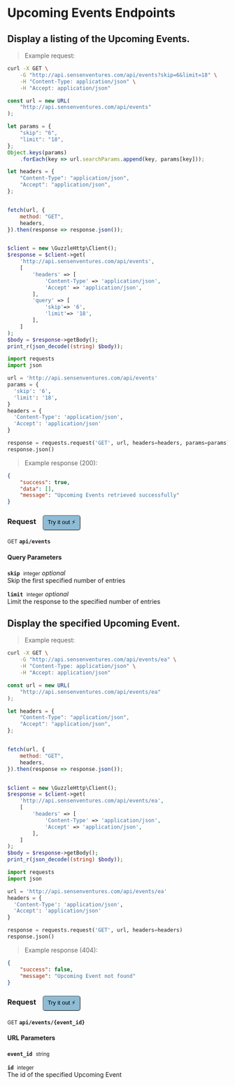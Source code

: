 # Upcoming Events Endpoints


## Display a listing of the Upcoming Events.




> Example request:

```bash
curl -X GET \
    -G "http://api.sensenventures.com/api/events?skip=6&limit=18" \
    -H "Content-Type: application/json" \
    -H "Accept: application/json"
```

```javascript
const url = new URL(
    "http://api.sensenventures.com/api/events"
);

let params = {
    "skip": "6",
    "limit": "18",
};
Object.keys(params)
    .forEach(key => url.searchParams.append(key, params[key]));

let headers = {
    "Content-Type": "application/json",
    "Accept": "application/json",
};


fetch(url, {
    method: "GET",
    headers,
}).then(response => response.json());
```

```php

$client = new \GuzzleHttp\Client();
$response = $client->get(
    'http://api.sensenventures.com/api/events',
    [
        'headers' => [
            'Content-Type' => 'application/json',
            'Accept' => 'application/json',
        ],
        'query' => [
            'skip'=> '6',
            'limit'=> '18',
        ],
    ]
);
$body = $response->getBody();
print_r(json_decode((string) $body));
```

```python
import requests
import json

url = 'http://api.sensenventures.com/api/events'
params = {
  'skip': '6',
  'limit': '18',
}
headers = {
  'Content-Type': 'application/json',
  'Accept': 'application/json'
}

response = requests.request('GET', url, headers=headers, params=params)
response.json()
```


> Example response (200):

```json
{
    "success": true,
    "data": [],
    "message": "Upcoming Events retrieved successfully"
}
```
<div id="execution-results-GETapi-events" hidden>
    <blockquote>Received response<span id="execution-response-status-GETapi-events"></span>:</blockquote>
    <pre class="json"><code id="execution-response-content-GETapi-events"></code></pre>
</div>
<div id="execution-error-GETapi-events" hidden>
    <blockquote>Request failed with error:</blockquote>
    <pre><code id="execution-error-message-GETapi-events"></code></pre>
</div>
<form id="form-GETapi-events" data-method="GET" data-path="api/events" data-authed="0" data-hasfiles="0" data-headers='{"Content-Type":"application\/json","Accept":"application\/json"}' onsubmit="event.preventDefault(); executeTryOut('GETapi-events', this);">
<h3>
    Request&nbsp;&nbsp;&nbsp;
        <button type="button" style="background-color: #8fbcd4; padding: 5px 10px; border-radius: 5px; border-width: thin;" id="btn-tryout-GETapi-events" onclick="tryItOut('GETapi-events');">Try it out ⚡</button>
    <button type="button" style="background-color: #c97a7e; padding: 5px 10px; border-radius: 5px; border-width: thin;" id="btn-canceltryout-GETapi-events" onclick="cancelTryOut('GETapi-events');" hidden>Cancel</button>&nbsp;&nbsp;
    <button type="submit" style="background-color: #6ac174; padding: 5px 10px; border-radius: 5px; border-width: thin;" id="btn-executetryout-GETapi-events" hidden>Send Request 💥</button>
    </h3>
<p>
<small class="badge badge-green">GET</small>
 <b><code>api/events</code></b>
</p>
<h4 class="fancy-heading-panel"><b>Query Parameters</b></h4>
<p>
<b><code>skip</code></b>&nbsp;&nbsp;<small>integer</small>     <i>optional</i> &nbsp;
<input type="number" name="skip" data-endpoint="GETapi-events" data-component="query"  hidden>
<br>
Skip the first specified number of entries</p>
<p>
<b><code>limit</code></b>&nbsp;&nbsp;<small>integer</small>     <i>optional</i> &nbsp;
<input type="number" name="limit" data-endpoint="GETapi-events" data-component="query"  hidden>
<br>
Limit the response to the specified number of entries</p>
</form>


## Display the specified Upcoming Event.




> Example request:

```bash
curl -X GET \
    -G "http://api.sensenventures.com/api/events/ea" \
    -H "Content-Type: application/json" \
    -H "Accept: application/json"
```

```javascript
const url = new URL(
    "http://api.sensenventures.com/api/events/ea"
);

let headers = {
    "Content-Type": "application/json",
    "Accept": "application/json",
};


fetch(url, {
    method: "GET",
    headers,
}).then(response => response.json());
```

```php

$client = new \GuzzleHttp\Client();
$response = $client->get(
    'http://api.sensenventures.com/api/events/ea',
    [
        'headers' => [
            'Content-Type' => 'application/json',
            'Accept' => 'application/json',
        ],
    ]
);
$body = $response->getBody();
print_r(json_decode((string) $body));
```

```python
import requests
import json

url = 'http://api.sensenventures.com/api/events/ea'
headers = {
  'Content-Type': 'application/json',
  'Accept': 'application/json'
}

response = requests.request('GET', url, headers=headers)
response.json()
```


> Example response (404):

```json
{
    "success": false,
    "message": "Upcoming Event not found"
}
```
<div id="execution-results-GETapi-events--event_id-" hidden>
    <blockquote>Received response<span id="execution-response-status-GETapi-events--event_id-"></span>:</blockquote>
    <pre class="json"><code id="execution-response-content-GETapi-events--event_id-"></code></pre>
</div>
<div id="execution-error-GETapi-events--event_id-" hidden>
    <blockquote>Request failed with error:</blockquote>
    <pre><code id="execution-error-message-GETapi-events--event_id-"></code></pre>
</div>
<form id="form-GETapi-events--event_id-" data-method="GET" data-path="api/events/{event_id}" data-authed="0" data-hasfiles="0" data-headers='{"Content-Type":"application\/json","Accept":"application\/json"}' onsubmit="event.preventDefault(); executeTryOut('GETapi-events--event_id-', this);">
<h3>
    Request&nbsp;&nbsp;&nbsp;
        <button type="button" style="background-color: #8fbcd4; padding: 5px 10px; border-radius: 5px; border-width: thin;" id="btn-tryout-GETapi-events--event_id-" onclick="tryItOut('GETapi-events--event_id-');">Try it out ⚡</button>
    <button type="button" style="background-color: #c97a7e; padding: 5px 10px; border-radius: 5px; border-width: thin;" id="btn-canceltryout-GETapi-events--event_id-" onclick="cancelTryOut('GETapi-events--event_id-');" hidden>Cancel</button>&nbsp;&nbsp;
    <button type="submit" style="background-color: #6ac174; padding: 5px 10px; border-radius: 5px; border-width: thin;" id="btn-executetryout-GETapi-events--event_id-" hidden>Send Request 💥</button>
    </h3>
<p>
<small class="badge badge-green">GET</small>
 <b><code>api/events/{event_id}</code></b>
</p>
<h4 class="fancy-heading-panel"><b>URL Parameters</b></h4>
<p>
<b><code>event_id</code></b>&nbsp;&nbsp;<small>string</small>  &nbsp;
<input type="text" name="event_id" data-endpoint="GETapi-events--event_id-" data-component="url" required  hidden>
<br>
</p>
<p>
<b><code>id</code></b>&nbsp;&nbsp;<small>integer</small>  &nbsp;
<input type="number" name="id" data-endpoint="GETapi-events--event_id-" data-component="url" required  hidden>
<br>
The id of the specified Upcoming Event</p>
</form>



